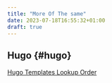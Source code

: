 ```yaml
---
title: "More Of The same"
date: 2023-07-18T16:55:32+01:00
draft: true
---
```


## Hugo {#hugo}

[Hugo Templates Lookup Order](https://gohugo.io/templates/lookup-order/)
